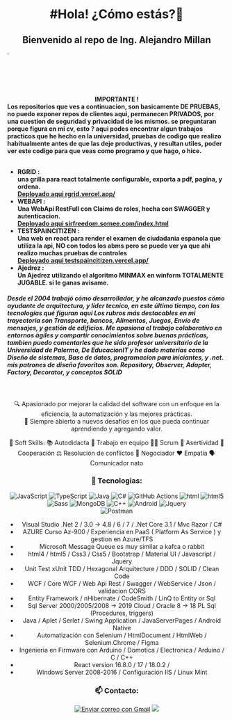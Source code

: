 
<h1 align="center">#Hola! ¿Cómo estás?👋 </h1>
<h2 align="center" > Bienvenido al repo de Ing. Alejandro Millan 
</h2>
<img align="center" alt="PIC" height="2%" src="https://camo.githubusercontent.com/0338f006176fe7fcb45ec6dc004f13dd485586c509766fa1a2a203261c33807c/68747470733a2f2f6d656469612e67697068792e636f6d2f6d656469612f51737347456d706b79454f684243623765312f67697068792e676966" data-canonical-src="https://media.giphy.com/media/QssGEmpkyEOhBCb7e1/giphy.gif" style="max-width: 2%; display: inline-block;" data-target="animated-image.originalImage">
<h4>
    <div align="center">
        IMPORTANTE !    
    </div>
    <div>
    Los repositorios que ves a continuacion, son basicamente DE PRUEBAS, no puedo exponer repos de clientes aqui, permanecen PRIVADOS, por una cuestion de seguridad y privacidad de los mismos.
    se preguntaran porque figura en mi cv, esto ?
    aqui podes encontrar algun trabajos practicos que he hecho en la universidad, pruebas de codigo que realizo habitualmente antes de que las deje productivas, y resultan utiles, poder ver este codigo para que veas como programo y que hago, o hice.
    </div>
    <br>
    <ul>
       <li>
              RGRID : 
               <br>
               una grilla para react totalmente configurable, exporta a pdf, pagina, y ordena.
              <br>
              <a href="http://rgrid.vercel.app/" target="_blank" > Deployado aqui rgrid.vercel.app/ </a>
        </li>
        <li>
            WEBAPI : 
            <br>
            Una WebApi RestFull con Claims de roles, hecha con SWAGGER y autenticacion.
            <br>
             <a href="http://sirfreedom.somee.com/index.html" target="_blank" > Deployado aqui sirfreedom.somee.com/index.html </a>
        </li>
        <li>
            TESTSPAINCITIZEN : 
            <br>
            Una web en react para render el examen de ciudadania espanola que utiliza la api, NO con todos los abms pero se puede ver ya que ahi realizo muchas pruebas de controles
            <br>
             <a href="http://testspaincitizen.vercel.app/" target="_blank" >  Deployado aqui testspaincitizen.vercel.app/ </a>
        </li>
        <li>
            Ajedrez :
            <br>
             Un Ajedrez utilizando el algoritmo MINMAX en winform TOTALMENTE JUGABLE. si le ganas avisame.
        </li>
    </ul>
</h3>
<h5>
    Desde el 2004 trabajó cómo desarrollador, y he alcanzado puestos cómo ayudante de arquitectura, y líder tecnico, en este último tiempo, con las tecnologías qué figuran aqui
Los rubros más destacables en mi trayectoria son Transporte, bancos, Alimentos, Juegos, Envío de mensajes, y gestión de edificios.
Me apasiona el trabajo colaborativo en entornos ágiles y compartir conocimientos sobre buenas prácticas, tambien puedo comentarles que he sido profesor universitario de la Universidad de Palermo, 
    De EducacionIT y he dado materias como Diseño de sistemas, Base de datos, programacion para iniciantes, y .net.
    mis patrones de diseño favoritos son. 
    Repository, Observer, Adapter, Factory, Decorator, y conceptos SOLID
</h4>
<div align="center">
<br>
    <p>
    🔍 Apasionado por mejorar la calidad del software con un enfoque en la eficiencia, la automatización y las mejores prácticas.
    <br>
    🚀 Siempre abierto a nuevos desafíos en los que pueda continuar aprendiendo y agregando valor.
    </p>    
</div> 
<div align="center">
    🚀 Soft Skills:
        📚 Autodidacta  🤝 Trabajo en equipo  🏃‍♂️ Scrum    💬 Asertividad   🤗 Cooperación
        ⚖️ Resolución de conflictos   🤝 Negociador   ❤️ Empatía    🗣️ Comunicador nato
    
### 🚀 Tecnologias:
![JavaScript](https://img.shields.io/badge/-JavaScript-F7DF1E?style=flat&logo=javascript&logoColor=000)
![TypeScript](https://img.shields.io/badge/-TypeScript-007ACC?style=flat&logo=typescript&logoColor=fff)
![Java](https://img.shields.io/badge/-Java-ED8B00?style=flat&logo=openjdk&logoColor=fff)
![C#](https://img.shields.io/badge/-.net-ED8B00?style=flat&logo=.net&logoColor=fff)
![GitHub Actions](https://img.shields.io/badge/-react-ED8B00?style=flat&logo=react&logoColor=ffff)
![html](https://img.shields.io/badge/-html-ED8B00?style=flat&logo=html&logoColor=ffff)
![html5](https://img.shields.io/badge/-html5-ED8B00?style=flat&logo=html5&logoColor=ffff)
![Sass](https://img.shields.io/badge/-sass-ED8B00?style=flat&logo=sass&logoColor=ffff)
![MongoDB](https://img.shields.io/badge/-mongodb-ED8B00?style=flat&logo=mongodb&logoColor=ffff)
![C++](https://img.shields.io/badge/-c++-ED8B00?style=flat&logo=C++&logoColor=ffff)
![Android](https://img.shields.io/badge/-android-ED8B00?style=flat&logo=android&logoColor=ffff)
![Jquery](https://img.shields.io/badge/-jquery-ED8B00?style=flat&logo=Jquery&logoColor=fffff)
<br>
![Postman](https://img.shields.io/badge/-Postman-FF6C37?style=flat&logo=postman&logoColor=fff)
<br>
* Visual Studio .Net 2 / 3.0 → 4.8 / 6 / 7 / .Net Core 3.1 / Mvc Razor / C# 
* AZURE Curso Az-900 / Experiencia en PaaS ( Platform As Service ) y gestion en Azure/TFS 
* Microsoft Message Queue es muy similar a kafca o rabbit
* html4 / html5 / Css3 / Css5 / Bootstrap / Material UI / Javascript / Jquery
* Unit Test xUnit TDD / Hexagonal Arquitecture / DDD / SOLID / Clean Code
* WCF / Core WCF / Web Api Rest / Swagger / WebService / Json / validacion CORS
* Entity Framework / nHibernate / CodeSmith / LinQ to Entity or Sql
* Sql Server 2000/2005/2008 → 2019 Cloud / Oracle 8 → 18 PL Sql (Procedures, triggers)
* Java / Aplet / Serlet / Swing Application / JavaServerPages / Android Native
* Automatización con Selenium / HtmlDocument / HtmlWeb / Selenium.Chrome / Figma 
* Ingenieria en Firmware con Arduino / Domotica / Electronica / Arduino / C / C++
* React version 16.8.0 / 17 / 18.0.2 / 
* Windows Server 2008-2016 / Configuración IIS / Linux Mint
<h3 align="center">📫 Contacto:</h3>
<p align="center">
<a href="https://mail.google.com/mail/?view=cm&fs=1&to=alemillan22@gmail.com&su=Contacto%20desde%20GitHub%20- &body=Hola%20Alejandro,%20vi%20tu%20perfil%20en%20GitHub%20y%20me%20gustaría%20saber%20más%20sobre%20tus%20servicios%20y/o%20pactar%20una%20meet." target="_blank">
<img src="https://img.shields.io/badge/-Gmail-EA4335?style=flat&logo=Gmail&logoColor=white" alt="Enviar correo con Gmail"></a>
<a href="https://linkedin.com/in/appmaker" target="_blank"><img src="https://img.shields.io/badge/-LinkedIn-%230077B5?style=flat&logo=linkedin&logoColor=white&padding=5px"></a>
</p>
</div> 
